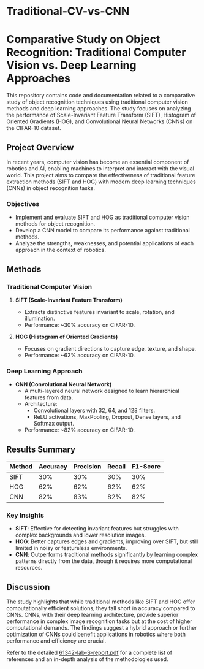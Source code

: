 # Traditional-CV-vs-CNN
# Comparative Study on Object Recognition: Traditional Computer Vision vs. Deep Learning Approaches

This repository contains code and documentation related to a comparative study of object recognition techniques using traditional computer vision methods and deep learning approaches. The study focuses on analyzing the performance of Scale-Invariant Feature Transform (SIFT), Histogram of Oriented Gradients (HOG), and Convolutional Neural Networks (CNNs) on the CIFAR-10 dataset.

## Project Overview

In recent years, computer vision has become an essential component of robotics and AI, enabling machines to interpret and interact with the visual world. This project aims to compare the effectiveness of traditional feature extraction methods (SIFT and HOG) with modern deep learning techniques (CNNs) in object recognition tasks.

### Objectives
- Implement and evaluate SIFT and HOG as traditional computer vision methods for object recognition.
- Develop a CNN model to compare its performance against traditional methods.
- Analyze the strengths, weaknesses, and potential applications of each approach in the context of robotics.

## Methods

### Traditional Computer Vision

1. **SIFT (Scale-Invariant Feature Transform)**
   - Extracts distinctive features invariant to scale, rotation, and illumination.
   - Performance: ~30% accuracy on CIFAR-10.

2. **HOG (Histogram of Oriented Gradients)**
   - Focuses on gradient directions to capture edge, texture, and shape.
   - Performance: ~62% accuracy on CIFAR-10.

### Deep Learning Approach

- **CNN (Convolutional Neural Network)**
  - A multi-layered neural network designed to learn hierarchical features from data.
  - Architecture:
    - Convolutional layers with 32, 64, and 128 filters.
    - ReLU activations, MaxPooling, Dropout, Dense layers, and Softmax output.
  - Performance: ~82% accuracy on CIFAR-10.

## Results Summary

| Method | Accuracy | Precision | Recall | F1-Score |
|--------|----------|-----------|--------|----------|
| SIFT   | 30%      | 30%       | 30%    | 30%      |
| HOG    | 62%      | 62%       | 62%    | 62%      |
| CNN    | 82%      | 83%       | 82%    | 82%      |

### Key Insights

- **SIFT**: Effective for detecting invariant features but struggles with complex backgrounds and lower resolution images.
- **HOG**: Better captures edges and gradients, improving over SIFT, but still limited in noisy or featureless environments.
- **CNN**: Outperforms traditional methods significantly by learning complex patterns directly from the data, though it requires more computational resources.

## Discussion

The study highlights that while traditional methods like SIFT and HOG offer computationally efficient solutions, they fall short in accuracy compared to CNNs. CNNs, with their deep learning architecture, provide superior performance in complex image recognition tasks but at the cost of higher computational demands. The findings suggest a hybrid approach or further optimization of CNNs could benefit applications in robotics where both performance and efficiency are crucial.


Refer to the detailed [61342-lab-S-report.pdf](./61342-lab-S-report.pdf) for a complete list of references and an in-depth analysis of the methodologies used.

